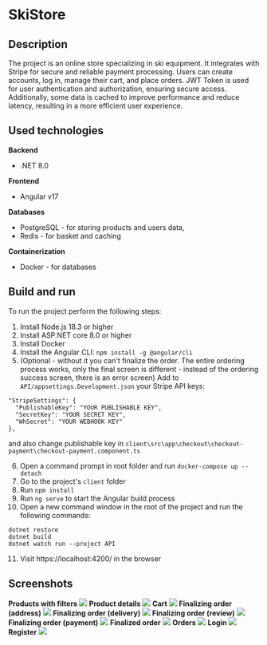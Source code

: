 # SkiStore

## Description

The project is an online store specializing in ski equipment. It integrates with Stripe for secure and reliable payment processing. Users can create accounts, log in, manage their cart, and place orders. JWT Token is used for user authentication and authorization, ensuring secure access. Additionally, some data is cached to improve performance and reduce latency, resulting in a more efficient user experience.

## Used technologies

**Backend**

- .NET 8.0

**Frontend**

- Angular v17

**Databases**

- PostgreSQL - for storing products and users data,
- Redis - for basket and caching

**Containerization**

- Docker - for databases

## Build and run

To run the project perform the following steps:

1. Install Node.js 18.3 or higher
2. Install ASP.NET core 8.0 or higher
3. Install Docker
4. Install the Angular CLI:
   `npm install -g @angular/cli`
5. (Optional - without it you can't finalize the order. The entire ordering process works, only the final screen is different - instead of the ordering success screen, there is an error screen)
   Add to `API/appsettings.Development.json` your Stripe API keys:

```
"StripeSettings": {
  "PublishableKey": "YOUR PUBLISHABLE KEY",
  "SecretKey": "YOUR SECRET KEY",
  "WhSecret": "YOUR WEBHOOK KEY"
},
```

and also change publishable key in `client\src\app\checkout\checkout-payment\checkout-payment.component.ts`

6. Open a command prompt in root folder and run `docker-compose up --detach`
7. Go to the project's `client` folder
8. Run `npm install`
9. Run `ng serve` to start the Angular build process
10. Open a new command window in the root of the project and run the following commands:

```
dotnet restore
dotnet build
dotnet watch run --project API
```

11. Visit https://localhost:4200/ in the browser

## Screenshots

**Products with filters**
![](ReadmePictures/1.jpg)
**Product details**
![](ReadmePictures/2.jpg)
**Cart**
![](ReadmePictures/3.jpg)
**Finalizing order (address)**
![](ReadmePictures/4.jpg)
**Finalizing order (delivery)**
![](ReadmePictures/5.jpg)
**Finalizing order (review)**
![](ReadmePictures/6.jpg)
**Finalizing order (payment)**
![](ReadmePictures/7.jpg)
**Finalized order**
![](ReadmePictures/8.jpg)
**Orders**
![](ReadmePictures/9.jpg)
**Login**
![](ReadmePictures/10.jpg)
**Register**
![](ReadmePictures/11.jpg)
